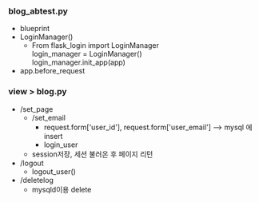 ### blog_abtest.py
 - blueprint
 - LoginManager() <br>
      - From flask_login import LoginManager <br>
      login_manager = LoginManager() <br>
      login_manager.init_app(app) <br>
 - app.before_request 

### view > blog.py
  - /set_page
     - /set_email
       - request.form['user_id'], request.form['user_email']  --> mysql 에 insert
       - login_user
     - session저장, 세션 불러온 후 페이지 리턴
  - /logout
     - logout_user()
  - /deletelog
     -  mysqld이용 delete  
